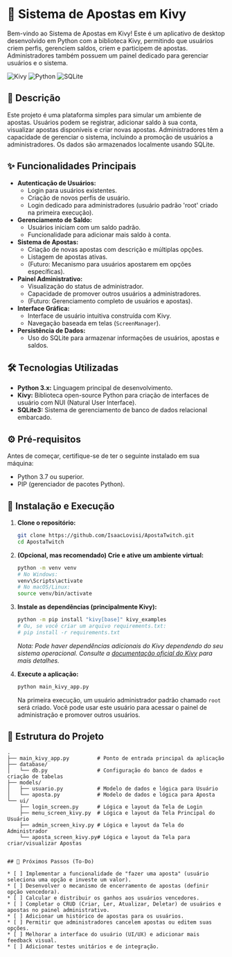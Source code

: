# 🎲 Sistema de Apostas em Kivy

Bem-vindo ao Sistema de Apostas em Kivy! Este é um aplicativo de desktop desenvolvido em Python com a biblioteca Kivy, permitindo que usuários criem perfis, gerenciem saldos, criem e participem de apostas. Administradores também possuem um painel dedicado para gerenciar usuários e o sistema.

![Kivy](https://img.shields.io/badge/Kivy-Python%20GUI-informational?style=flat&logo=kivy&logoColor=white&color=black)
![Python](https://img.shields.io/badge/Python-3.x-blue?style=flat&logo=python&logoColor=white)
![SQLite](https://img.shields.io/badge/SQLite-SQL%20Database-blue?style=flat&logo=sqlite&logoColor=white)

## 📝 Descrição

Este projeto é uma plataforma simples para simular um ambiente de apostas. Usuários podem se registrar, adicionar saldo à sua conta, visualizar apostas disponíveis e criar novas apostas. Administradores têm a capacidade de gerenciar o sistema, incluindo a promoção de usuários a administradores. Os dados são armazenados localmente usando SQLite.

## ✨ Funcionalidades Principais

* **Autenticação de Usuários:**
    * Login para usuários existentes.
    * Criação de novos perfis de usuário.
    * Login dedicado para administradores (usuário padrão 'root' criado na primeira execução).
* **Gerenciamento de Saldo:**
    * Usuários iniciam com um saldo padrão.
    * Funcionalidade para adicionar mais saldo à conta.
* **Sistema de Apostas:**
    * Criação de novas apostas com descrição e múltiplas opções.
    * Listagem de apostas ativas.
    * (Futuro: Mecanismo para usuários apostarem em opções específicas).
* **Painel Administrativo:**
    * Visualização do status de administrador.
    * Capacidade de promover outros usuários a administradores.
    * (Futuro: Gerenciamento completo de usuários e apostas).
* **Interface Gráfica:**
    * Interface de usuário intuitiva construída com Kivy.
    * Navegação baseada em telas (`ScreenManager`).
* **Persistência de Dados:**
    * Uso do SQLite para armazenar informações de usuários, apostas e saldos.


## 🛠️ Tecnologias Utilizadas

* **Python 3.x:** Linguagem principal de desenvolvimento.
* **Kivy:** Biblioteca open-source Python para criação de interfaces de usuário com NUI (Natural User Interface).
* **SQLite3:** Sistema de gerenciamento de banco de dados relacional embarcado.

## ⚙️ Pré-requisitos

Antes de começar, certifique-se de ter o seguinte instalado em sua máquina:

* Python 3.7 ou superior.
* PIP (gerenciador de pacotes Python).

## 🚀 Instalação e Execução

1. **Clone o repositório:**
    ```bash
    git clone https://github.com/IsaacLovisi/ApostaTwitch.git
    cd ApostaTwitch
    ```

2. **(Opcional, mas recomendado) Crie e ative um ambiente virtual:**
    ```bash
    python -m venv venv
    # No Windows:
    venv\Scripts\activate
    # No macOS/Linux:
    source venv/bin/activate
    ```

3. **Instale as dependências (principalmente Kivy):**
    ```bash
    python -m pip install "kivy[base]" kivy_examples
    # Ou, se você criar um arquivo requirements.txt:
    # pip install -r requirements.txt
    ```

    *Nota: Pode haver dependências adicionais do Kivy dependendo do seu sistema operacional. Consulte a [documentação oficial do Kivy](https://kivy.org/doc/stable/gettingstarted/installation.html) para mais detalhes.*

4. **Execute a aplicação:**
    ```bash
    python main_kivy_app.py
    ```

    Na primeira execução, um usuário administrador padrão chamado `root` será criado. Você pode usar este usuário para acessar o painel de administração e promover outros usuários.

## 📁 Estrutura do Projeto

```text
.
├── main_kivy_app.py         # Ponto de entrada principal da aplicação
├── database/
│   └── db.py                # Configuração do banco de dados e criação de tabelas
├── models/
│   ├── usuario.py           # Modelo de dados e lógica para Usuário
│   └── aposta.py            # Modelo de dados e lógica para Aposta
└── ui/
    ├── login_screen.py      # Lógica e layout da Tela de Login
    ├── menu_screen_kivy.py  # Lógica e layout da Tela Principal do Usuário
    ├── admin_screen_kivy.py # Lógica e layout da Tela do Administrador
    └── aposta_screen_kivy.py# Lógica e layout da Tela para criar/visualizar Apostas


## 🎯 Próximos Passos (To-Do)

* [ ] Implementar a funcionalidade de "fazer uma aposta" (usuário seleciona uma opção e investe um valor).
* [ ] Desenvolver o mecanismo de encerramento de apostas (definir opção vencedora).
* [ ] Calcular e distribuir os ganhos aos usuários vencedores.
* [ ] Completar o CRUD (Criar, Ler, Atualizar, Deletar) de usuários e apostas no painel administrativo.
* [ ] Adicionar um histórico de apostas para os usuários.
* [ ] Permitir que administradores cancelem apostas ou editem suas opções.
* [ ] Melhorar a interface do usuário (UI/UX) e adicionar mais feedback visual.
* [ ] Adicionar testes unitários e de integração.


